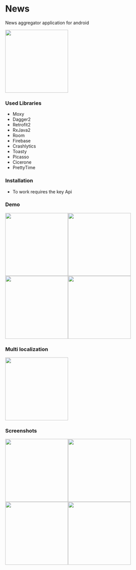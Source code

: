 # News
News aggregator application for android

<a href="https://play.google.com/store/apps/details?id=ru.pyrovsergey.news">
  <img src="https://play.google.com/intl/en_gb/badges/images/generic/en_badge_web_generic.png" width="200"> 
</a>

### Used Libraries
 - Moxy
 - Dagger2
 - Retrofit2
 - RxJava2
 - Room
 - Firebase
 - Crashlytics
 - Toasty
 - Picasso
 - Cicerone
 - PrettyTime
 
### Installation
- To work requires the key Api

### Demo
<img src="https://image.ibb.co/eLYWip/20181006_220556.gif" width="200"><img src="https://image.ibb.co/icK43p/20181006_220149.gif" width="200"><img src="https://image.ibb.co/fJeRG9/20181006_220243.gif" width="200"><img src="https://image.ibb.co/bPsfb9/20181006_220409.gif" width="200">

### Multi localization
<img src="https://image.ibb.co/dYPMip/20181006_221600.gif" width="200">
 
### Screenshots
<img src="https://image.ibb.co/chqGG9/photo_2018_10_06_15_10_41.jpg" width="200"><img src="https://image.ibb.co/f9PyUU/photo_2018_10_06_15_10_57.jpg" width="200"><img src="https://image.ibb.co/kDdQ9U/photo_2018_10_06_15_11_01.jpg" width="200"><img src="hhttps://image.ibb.co/dubqb9/photo_2018_10_06_15_11_06.jpg" width="200">
